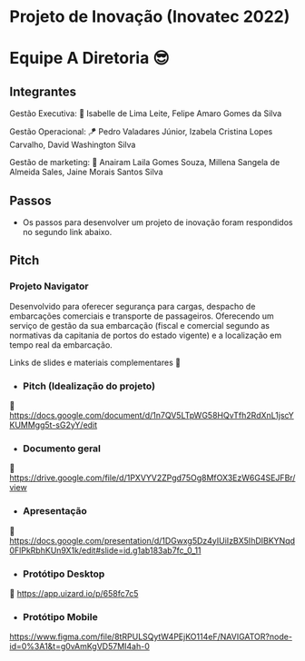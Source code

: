 # Projeto de Inovação (Inovatec 2022)

# Equipe A Diretoria :sunglasses:

## Integrantes 

Gestão Executiva: :dart:
Isabelle de Lima Leite,
Felipe Amaro Gomes da Silva

Gestão Operacional: :kite:
Pedro Valadares Júnior,
Izabela Cristina Lopes Carvalho,
David Washington Silva

Gestão de marketing: 	:art:
Anairam Laila Gomes Souza,
Millena Sangela de Almeida Sales,
Jaine Morais Santos Silva

## Passos

- Os passos para desenvolver um projeto de inovação foram respondidos no segundo link abaixo.

## Pitch

### Projeto Navigator

Desenvolvido para oferecer segurança para cargas, despacho de embarcações comerciais e transporte de passageiros.
Oferecendo um serviço de gestão da sua embarcação (fiscal e comercial segundo as normativas da capitania de portos do estado vigente) e
a localização em tempo real da embarcação. 


Links de slides e materiais complementares :pushpin:

- ### Pitch (Idealização do projeto)
:round_pushpin: https://docs.google.com/document/d/1n7QV5LTpWG58HQvTfh2RdXnL1jscYKUMMgg5t-sG2yY/edit

- ### Documento geral
:round_pushpin: https://drive.google.com/file/d/1PXVYV2ZPgd75Og8MfOX3EzW6G4SEJFBr/view

- ### Apresentação
:round_pushpin: https://docs.google.com/presentation/d/1DGwxg5Dz4yIUiIzBX5IhDIBKYNqd0FlPkRbhKUn9X1k/edit#slide=id.g1ab183ab7fc_0_11

- ### Protótipo Desktop 
:round_pushpin: https://app.uizard.io/p/658fc7c5

- ### Protótipo Mobile 
https://www.figma.com/file/8tRPULSQytW4PEjKO114eF/NAVIGATOR?node-id=0%3A1&t=g0vAmKgVD57MI4ah-0
